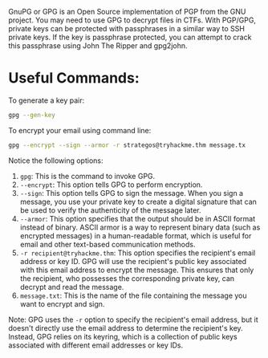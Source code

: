 GnuPG or GPG is an Open Source implementation of PGP from the GNU project. You may need to use GPG to decrypt files in CTFs. With PGP/GPG, private keys can be protected with passphrases in a similar way to SSH private keys. If the key is passphrase protected, you can attempt to crack this passphrase using John The Ripper and gpg2john.
# Useful Commands:

To generate a key pair:

```bash
gpg --gen-key
```

To encrypt your email using command line:

```bash
gpg --encrypt --sign --armor -r strategos@tryhackme.thm message.tx
```

Notice the following options:

1. `gpg`: This is the command to invoke GPG.
2. `--encrypt`: This option tells GPG to perform encryption.
3. `--sign`: This option tells GPG to sign the message. When you sign a message, you use your private key to create a digital signature that can be used to verify the authenticity of the message later.
4. `--armor`: This option specifies that the output should be in ASCII format instead of binary. ASCII armor is a way to represent binary data (such as encrypted messages) in a human-readable format, which is useful for email and other text-based communication methods.
5. `-r recipient@tryhackme.thm`: This option specifies the recipient's email address or key ID. GPG will use the recipient's public key associated with this email address to encrypt the message. This ensures that only the recipient, who possesses the corresponding private key, can decrypt and read the message.
6. `message.txt`: This is the name of the file containing the message you want to encrypt and sign.

Note: GPG uses the `-r` option to specify the recipient's email address, but it doesn't directly use the email address to determine the recipient's key. Instead, GPG relies on its keyring, which is a collection of public keys associated with different email addresses or key IDs.